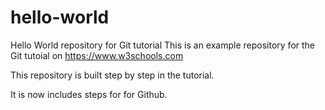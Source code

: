 # hello-world
Hello World repository for Git tutorial
This is an example repository for the Git tutoial on https://www.w3schools.com

This repository is built step by step in the tutorial.

It is now includes steps for for Github.
